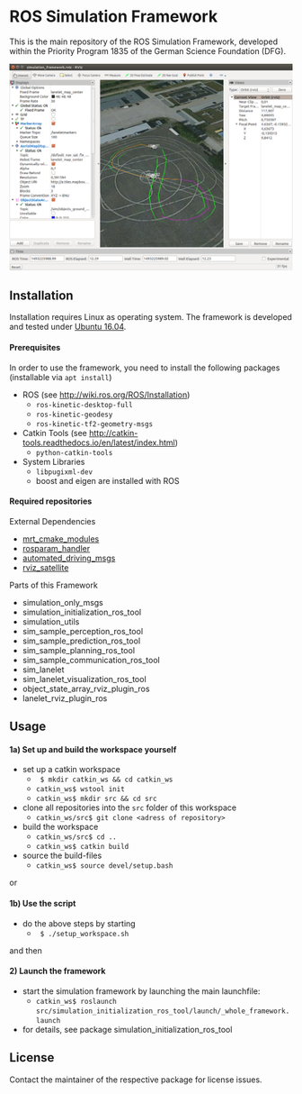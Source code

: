 # ROS Simulation Framework

This is the main repository of the ROS Simulation Framework, developed within the Priority Program 1835 of the German Science Foundation (DFG).

![Visualization of the framework (rviz)](doc/framework-rviz.png)

## Installation
Installation requires Linux as operating system. The framework is developed and tested under [Ubuntu 16.04](http://releases.ubuntu.com/16.04/).

#### Prerequisites
In order to use the framework, you need to install the following packages (installable via `apt install`)
* ROS (see http://wiki.ros.org/ROS/Installation)
  * `ros-kinetic-desktop-full`
  * `ros-kinetic-geodesy`
  * `ros-kinetic-tf2-geometry-msgs`
* Catkin Tools (see http://catkin-tools.readthedocs.io/en/latest/index.html)
  * `python-catkin-tools`
* System Libraries
  * `libpugixml-dev`
  * boost and eigen are installed with ROS

#### Required repositories

External Dependencies
* [mrt_cmake_modules](https://github.com/KIT-MRT/mrt_cmake_modules)
* [rosparam_handler](https://github.com/cbandera/rosparam_handler)
* [automated_driving_msgs](https://github.com/fzi-forschungszentrum-informatik/automated_driving_msgs)
* [rviz_satellite](https://github.com/gareth-cross/rviz_satellite)

Parts of this Framework
* simulation_only_msgs
* simulation_initialization_ros_tool
* simulation_utils
* sim_sample_perception_ros_tool
* sim_sample_prediction_ros_tool
* sim_sample_planning_ros_tool
* sim_sample_communication_ros_tool
* sim_lanelet
* sim_lanelet_visualization_ros_tool
* object_state_array_rviz_plugin_ros
* lanelet_rviz_plugin_ros

## Usage
#### 1a) Set up and build the workspace yourself
* set up a catkin workspace
  * ` $ mkdir catkin_ws && cd catkin_ws`
  * `catkin_ws$ wstool init`
  * `catkin_ws$ mkdir src && cd src`
* clone all repositories into the `src` folder of this workspace
  * `catkin_ws/src$ git clone <adress of repository>`
* build the workspace
  * `catkin_ws/src$ cd ..`
  * `catkin_ws$ catkin build`
* source the build-files
  * `catkin_ws$ source devel/setup.bash`

or
#### 1b) Use the script
* do the above steps by starting
  * ` $ ./setup_workspace.sh`

and then
#### 2) Launch the framework
* start the simulation framework by launching the main launchfile:
  * `catkin_ws$ roslaunch src/simulation_initialization_ros_tool/launch/_whole_framework.launch`
* for details, see package simulation_initialization_ros_tool

## License
Contact the maintainer of the respective package for license issues.
